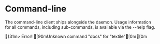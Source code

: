 # Command-line

<p>The command-line client ships alongside the daemon. Usage information for all commands, including sub-commands, is available via the --help flag.</p>

<style>pre { background: inherit !important; word-wrap: inherit !important; white-space: pre-wrap !important; }</style>
[31m> Error! [90mUnknown command "docs" for "textile"[0m[0m
